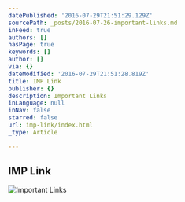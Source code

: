 ```yaml
---
datePublished: '2016-07-29T21:51:29.129Z'
sourcePath: _posts/2016-07-26-important-links.md
inFeed: true
authors: []
hasPage: true
keywords: []
author: []
via: {}
dateModified: '2016-07-29T21:51:28.819Z'
title: IMP Link
publisher: {}
description: Important Links
inLanguage: null
inNav: false
starred: false
url: imp-link/index.html
_type: Article

---
```

## IMP Link
![Important Links](https://the-grid-user-content.s3-us-west-2.amazonaws.com/c329f36c-9971-482c-878a-963676fe4969.gif)